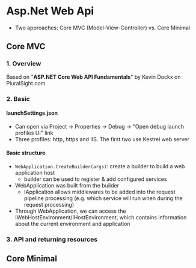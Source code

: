 # Asp.Net Web Api
  - Two approaches: Core MVC (Model-View-Controller) vs. Core Minimal

## Core MVC 


### 1. Overview

Based on "**ASP.NET Core Web API Fundamentals**" by Kevin Dockx on PluralSight.com

### 2. Basic

#### launchSettings.json
  - Can open via Project -> Properties -> Debug -> "Open debug launch profiles UI" link
  - Three profiles: http, https and IIS. The first two use Kestrel web server
#### Basic structure
  - `WebApplication.CreateBuilder(args)`: create a builder to build a web application host
    - builder can be used to register & add configured services
  - WebApplication was built from the builder
    - IApplication allows middlewares to be added into the request pipeline processing (e.g. which service will run when during the request processing)
  - Through WebApplication, we can access the IWebHostEnvironment/IHostEnvironment, which contains information about the current environment and application

### 3. API and returning resources

## Core Minimal